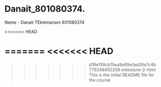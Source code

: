 # Danait_801080374.
Name - Danait TEklemariam 
801080374

<<<<<<< HEAD

=======
<<<<<<< HEAD
=======

>>>>>>> d16e159cb15ea9a89e1aa09a7c4b779248455339
>>>>>>> milestone-2-html
This is the initial README file for the course
